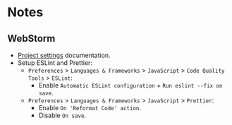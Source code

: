 # Notes

## WebStorm

- [Project settings](https://www.jetbrains.com/help/webstorm/configure-project-settings.html) documentation.
- Setup ESLint and Prettier:
  - `Preferences` > `Languages & Frameworks` > `JavaScript` > `Code Quality Tools` > `ESLint`:
    - Enable `Automatic ESLint configuration` + `Run eslint --fix on save`.
  - `Preferences` > `Languages & Frameworks` > `JavaScript` > `Prettier`:
    - Enable `On 'Reformat Code' action`.
    - Disable `On save`.
